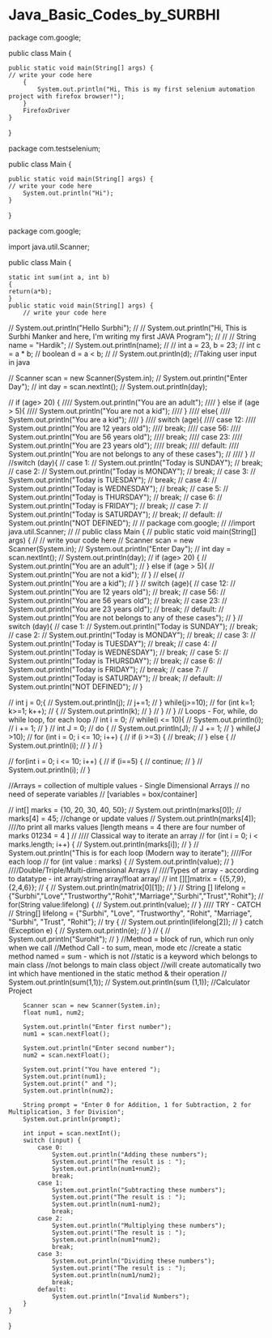 # Java_Basic_Codes_by_SURBHI



package com.google;

public class Main {

    public static void main(String[] args) {
	// write your code here
        {
            System.out.println("Hi, This is my first selenium automation project with firefox browser!");
        }
        FirefoxDriver
    }
}

package com.testselenium;

public class Main {

    public static void main(String[] args) {
	// write your code here
        System.out.println("Hi");
    }
}




package com.google;

import java.util.Scanner;

public class Main {

    static int sum(int a, int b)
    {
    return(a*b);
    }
    public static void main(String[] args) {
        // write your code here
//        System.out.println("Hello Surbhi");
//
//        System.out.println("Hi, This is Surbhi Manker and here, I'm writing my first JAVA Program");
//
//
//        String name = "Hardik";
//        System.out.println(name);
//
//        int a = 23, b = 23;
//        int c = a * b;
//        boolean d = a < b;
//
//        System.out.println(d);
//Taking user input in java

//        Scanner scan = new Scanner(System.in);
//        System.out.println("Enter Day");
//        int day = scan.nextInt();
//        System.out.println(day);

//        if (age> 20) {
////            System.out.println("You are an adult");
////        } else if (age > 5){
////            System.out.println("You are not a kid");
////        }
////        else{
////            System.out.println("You are a kid");
////        }
////        switch (age){
////            case 12:
////                System.out.println("You are 12 years old");
////                break;
////            case 56:
////                System.out.println("You are 56 years old");
////                break;
////            case 23:
////                System.out.println("You are 23 years old");
////                break;
////            default:
////                System.out.println("You are not belongs to any of these cases");
//
////        }
//
//switch (day){
//    case 1:
//        System.out.println("Today is SUNDAY");
//        break;
//    case 2:
//        System.out.println("Today is MONDAY");
//        break;
//    case 3:
//        System.out.println("Today is TUESDAY");
//        break;
//    case 4:
//        System.out.println("Today is WEDNESDAY");
//        break;
//    case 5:
//        System.out.println("Today is THURSDAY");
//        break;
//    case 6:
//        System.out.println("Today is FRIDAY");
//        break;
//    case 7:
//        System.out.println("Today is SATURDAY");
//        break;
//    default:
//        System.out.println("NOT DEFINED");
//
//        package com.google;
//
//import java.util.Scanner;
//
//        public class Main {
//            public static void main(String[] args) {
//                // write your code here
//        Scanner scan = new Scanner(System.in);
//        System.out.println("Enter Day");
//        int day = scan.nextInt();
//        System.out.println(day);
//        if (age> 20) {
//            System.out.println("You are an adult");
//        } else if (age > 5){
//            System.out.println("You are not a kid");
//        }
//        else{
//            System.out.println("You are a kid");
//        }
//        switch (age){
//            case 12:
//                System.out.println("You are 12 years old");
//                break;
//            case 56:
//                System.out.println("You are 56 years old");
//                break;
//            case 23:
//                System.out.println("You are 23 years old");
//                break;
//            default:
//                System.out.println("You are not belongs to any of these cases");
//        }
//        switch (day){
//            case 1:
//                System.out.println("Today is SUNDAY");
//                break;
//            case 2:
//                System.out.println("Today is MONDAY");
//                break;
//            case 3:
//                System.out.println("Today is TUESDAY");
//                break;
//            case 4:
//                System.out.println("Today is WEDNESDAY");
//                break;
//            case 5:
//                System.out.println("Today is THURSDAY");
//                break;
//            case 6:
//                System.out.println("Today is FRIDAY");
//                break;
//            case 7:
//                System.out.println("Today is SATURDAY");
//                break;
//            default:
//                System.out.println("NOT DEFINED");
//        }

//        int j = 0;{
//            System.out.println(j);
//            j+=1;
//        } while(j>=10);
//                for (int k=1;  k>=1; k++);
//                {
//                    System.out.println(k);
//                }
//            }
//        }
//        Loops - For, while, do while loop, for each loop
//        int i = 0;
//        while(i <= 10){
//            System.out.println(i);
//            i += 1;
//        }
//        int J = 0;
//        do {
//            System.out.println(J);
//            J += 1;
//        } while(J >10);
//        for (int i = 0; i <= 10; i++) {
//            if (i >=3) {
//                break;
//            } else {
//                System.out.println(i);
//            }
//        }

//        for(int i = 0; i <= 10; i++) {
//            if (i==5) {
//                continue;
//            }
//                    System.out.println(i);
//        }


//Arrays = collection of multiple values - Single Dimensional Arrays
//       no need of seperate variables
//       [variables = box/container]

//        int[] marks = {10, 20, 30, 40, 50};
//        System.out.println(marks[0]);
//        marks[4] = 45; //change or update values
//        System.out.println(marks[4]);
////to print all marks values [length means = 4 there are four number of marks 01234 = 4 ]
//
//// Classical way to iterate an array
//        for (int i = 0; i < marks.length; i++) {
//            System.out.println(marks[i]);
//        }
//        System.out.println("This is for each loop (Modern way to iterate");
////For each loop
//        for (int value : marks) {
//            System.out.println(value);
//    }
////Double/Triple/Multi-dimensional Arrays
//
////Types of array - according to datatype -  int array/string array/float array/
//        int [][]matrix = {{5,7,9},{2,4,6}};
//        {
//            System.out.println(matrix[0][1]);
//        }
//        String [] lifelong = {"Surbhi","Love","Trustworthy","Rohit","Marriage","Surbhi","Trust","Rohit"};
//        for(String value:lifelong) {
//            System.out.println(value);
//        }
////        TRY - CATCH
//        String[] lifelong = {"Surbhi", "Love", "Trustworthy", "Rohit", "Marriage", "Surbhi", "Trust", "Rohit"};
//        try {
//            System.out.println(lifelong[2]);
//        } catch (Exception e) {
//            System.out.println(e);
//        }
//        {
//            System.out.println("Surohit");
//        }
//Method = block of run, which run only when we call
//Method Call - to sum, mean, mode etc
//create a static method named = sum - which is not
//static is a keyword which belongs to main class
//not belongs to main class object
//will create automatically two int which have mentioned in the static method & their operation
//        System.out.println(sum(1,1));
//        System.out.println(sum (1,1));
//Calculator Project

        Scanner scan = new Scanner(System.in);
        float num1, num2;

        System.out.println("Enter first number");
        num1 = scan.nextFloat();

        System.out.println("Enter second number");
        num2 = scan.nextFloat();

        System.out.print("You have entered ");
        System.out.print(num1);
        System.out.print(" and ");
        System.out.println(num2);

        String prompt = "Enter 0 for Addition, 1 for Subtraction, 2 for Multiplication, 3 for Division";
        System.out.println(prompt);

        int input = scan.nextInt();
        switch (input) {
            case 0:
                System.out.println("Adding these numbers");
                System.out.print("The result is : ");
                System.out.println(num1+num2);
                break;
            case 1:
                System.out.println("Subtracting these numbers");
                System.out.print("The result is : ");
                System.out.println(num1-num2);
                break;
            case 2:
                System.out.println("Multiplying these numbers");
                System.out.print("The result is : ");
                System.out.println(num1*num2);
                break;
            case 3:
                System.out.println("Dividing these numbers");
                System.out.print("The result is : ");
                System.out.println(num1/num2);
                break;
            default:
                System.out.println("Invalid Numbers");
        }
    }
}
